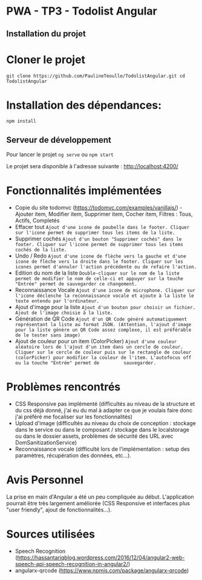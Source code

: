 # PWA - TP3 - Todolist Angular

## Installation du projet

# Cloner le projet 
`
   git clone https://github.com/PaulineTeoulle/TodolistAngular.git
   cd TodolistAngular
`
# Installation des dépendances: 
`
  npm install
`
## Serveur de développement

Pour lancer le projet 
 `ng serve` ou `npm start`
 
Le projet sera disponible à l'adresse suivante :  <http://localhost:4200/>

# Fonctionnalités implémentées

- Copie du site todomvc (https://todomvc.com/examples/vanillajs/) - Ajouter item, Modifier item, Supprimer item, Cocher item, Filtres : Tous, Actifs, Completés
- Effacer tout 
  `
  Ajout d'une icone de poubelle dans le footer. Cliquer sur l'icone permet de supprimer tous les items de la liste. 
  `
- Supprimer cochés
 `
  Ajout d'un bouton "Supprimer cochés" dans le footer. Cliquer sur l'icone permet de supprimer tous les items cochés de la liste.
  `
- Undo / Redo
`
  Ajout d'une icone de flèche vers la gauche et d'une icone de flèche vers la droite dans le footer. Cliquer sur les icones permet d'annuler l'action précédente ou de refaire l'action.
`
- Edition du nom de la liste
`
  Double-cliquer sur le nom de la liste permet de modifier le nom de celle-ci et appuyer sur la touche "Entrée" permet de sauvegarder ce changement. 
`
- Reconnaissance Vocale
`
  Ajout d'une icone de microphone. Cliquer sur l'icone déclenche la reconnaissance vocale et ajoute à la liste le texte entendu par l'ordinateur.
`
- Ajout d'image pour la liste
`
  Ajout d'un bouton pour choisir un fichier. Ajout de l'image choisie à la liste.
`
- Génération de QR Code
`
  Ajout d'un QR Code généré automatiquement représentant la liste au format JSON. (Attention, l'ajout d'image pour la liste génère un QR Code assez complexe, il est préférable de le tester sans image)
`
- Ajout de couleur pour un item (ColorPicker) 
`
  Ajout d'une couleur aléatoire lors de l'ajout d'un item dans un cercle de couleur.
  Cliquer sur le cercle de couleur puis sur le rectangle de couleur (colorPicker) pour modifier la couleur de l'item. L'autofocus off ou la touche "Entrée" permet de         sauvegarder.
`

# Problèmes rencontrés
- CSS Responsive pas implémenté (difficultés au niveau de la structure et du css déjà donné, j'ai eu du mal à adapter ce que je voulais faire donc j'ai préféré me focaliser sur les fonctionnalités)
- Upload d'image (difficultés au niveau du choix de conception : stockage dans le service ou dans le composant / stockage dans le localstorage ou dans le dossier assets, problèmes de sécurité des URL avec DomSanitizationService)
- Reconnaissance vocale (difficulté lors de l'implémentation : setup des paramètres, récupération des données, etc...).

# Avis Personnel

La prise en main d'Angular a été un peu compliquée au début.
L'application pourrait être très largement améliorée (CSS Responsive et interfaces plus "user friendly", ajout de fonctionnalités...).

# Sources utilisées 
- Speech Recognition (https://hassantariqblog.wordpress.com/2016/12/04/angular2-web-speech-api-speech-recognition-in-angular2/)
- angularx-qrcode (https://www.npmjs.com/package/angularx-qrcode)
